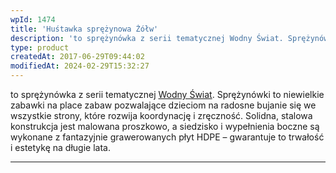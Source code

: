 ```yaml
---
wpId: 1474
title: 'Huśtawka sprężynowa Żółw'
description: 'to sprężynówka z serii tematycznej Wodny Świat. Sprężynówki to niewielkie zabawki na place zabaw pozwalające dzieciom na radosne bujanie się we wszystkie strony, które rozwija koordynację i zręczność. Solidna, stalowa konstrukcja jest malowana proszkowo, a siedzisko i wypełnienia boczne są wykonane z fantazyjnie grawerowanych płyt HDPE – gwarantuje to trwałość i estetykę na długie lata.'
type: product
createdAt: 2017-06-29T09:44:02
modifiedAt: 2024-02-29T15:32:27
---
```



to sprężynówka z serii tematycznej [Wodny Świat](https://comes.pl/produkty/?pa_seria-tematyczna=wodny-swiat&swoof=1). Sprężynówki to niewielkie zabawki na place zabaw pozwalające dzieciom na radosne bujanie się we wszystkie strony, które rozwija koordynację i zręczność. Solidna, stalowa konstrukcja jest malowana proszkowo, a siedzisko i wypełnienia boczne są wykonane z fantazyjnie grawerowanych płyt HDPE – gwarantuje to trwałość i estetykę na długie lata.

* * *